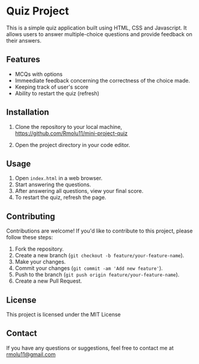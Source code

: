 # Quiz Project

This is a simple quiz application built using HTML, CSS and Javascript. It allows users to answer multiple-choice questions and provide feedback on their answers.

## Features
- MCQs with options
- Immeediate feedback concerning the correctness of the choice made.
- Keeping track of user's score
- Ability to restart the quiz (refresh)

## Installation

1. Clone the repository to your local machine, https://github.com/Rmolu11/mini-project-quiz
 
2. Open the project directory in your code editor.

## Usage
1. Open `index.html` in a web browser.
2. Start answering the questions.
3. After answering all questions, view your final score.
4. To restart the quiz, refresh the page.

## Contributing
Contributions are welcome! If you'd like to contribute to this project, please follow these steps:
1. Fork the repository.
2. Create a new branch (`git checkout -b feature/your-feature-name`).
3. Make your changes.
4. Commit your changes (`git commit -am 'Add new feature'`).
5. Push to the branch (`git push origin feature/your-feature-name`).
6. Create a new Pull Request.

## License
This project is licensed under the MIT License

## Contact
If you have any questions or suggestions, feel free to contact me at rmolu11@gmail.com

